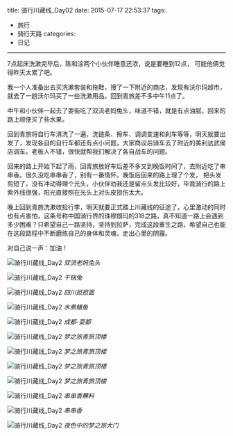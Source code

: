 title: 骑行川藏线_Day02
date: 2015-07-17 22:53:37
tags:
- 旅行
- 骑行天路
categories:
- 日记
---

7点起床洗漱完毕后，陈和涂两个小伙伴睡意还浓，说是要睡到12点， 可能他俩觉得昨天太累了吧。

我一个人准备出去买洗漱套装和拖鞋，搜了一下附近的商店，发现有沃尔玛超市，就去了一趟沃尔玛买了一些洗漱用品。回到青旅差不多中午11点了。

中午和小伙伴一起去了耍街吃了双流老妈兔头，味道不错，就是有点油腻，回来的路上顺便买了些水果。

回到青旅将自行车清洗了一遍，洗链条、擦车、调调变速和刹车等等，明天就要出发了，发现各自的自行车都还有点小问题，大家商议后骑车去了附近的美利达武侯店调车。老板人不错，很快就帮我们解决了各自战车的问题。

回来的路上开始下起了雨，回青旅放好车后差不多又到晚饭时间了，去附近吃了串串香。很久没吃串串香了，别有一番情怀。晚饭后回来的路上理了个发， 把头发剪短了，没有冲动得理个光头，小伙伴劝我还是留点头发比较好，毕竟骑行的路上紫外线很强，阳光直接照在光头上对头皮损伤太大。

晚上回到青旅洗漱收拾行李，明天就要正式踏上川藏线的征途了，心里激动的同时也有点害怕，这条号称中国骑行界的珠穆朗玛的318之路，真不知道一路上会遇到多少困难？只希望自己一路坚持，坚持到拉萨，完成这段重生之路，希望自己也能在这段路程中不断磨练自己的身体和灵魂，走出心里的阴霾。

对自己说一声：加油！

![骑行川藏线_Day2](/uploads/318/D2_0.jpg "双流老妈兔头") *双流老妈兔头*

![骑行川藏线_Day2](/uploads/318/D2_1.jpg "干锅兔") *干锅兔*

![骑行川藏线_Day2](/uploads/318/D2_2.jpg "担担面") *四川担担面*

![骑行川藏线_Day2](/uploads/318/D2_3.jpg "水煮鳝鱼") *水煮鳝鱼*

![骑行川藏线_Day2](/uploads/318/D2_4.jpg "成都-耍都") *成都-耍都*

![骑行川藏线_Day2](/uploads/318/D2_4.5.jpg "梦之旅青旅顶楼") *梦之旅青旅顶楼*

![骑行川藏线_Day2](/uploads/318/D2_5.jpg "梦之旅青旅顶楼") *梦之旅青旅顶楼*

![骑行川藏线_Day2](/uploads/318/D2_6.jpg "梦之旅青旅顶楼") *梦之旅青旅顶楼*

![骑行川藏线_Day2](/uploads/318/D2_7.jpg "梦之旅青旅顶楼") *梦之旅青旅顶楼*

![骑行川藏线_Day2](/uploads/318/D2_8.jpg "串串香蘸料") *串串香蘸料*

![骑行川藏线_Day2](/uploads/318/D2_9.jpg "串串香") *串串香*

![骑行川藏线_Day2](/uploads/318/D2_10.jpg "夜色中的梦之旅大门") *夜色中的梦之旅大门*

